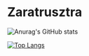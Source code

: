# Zaratrusztra
<!-- [![Anurag's GitHub stats](https://github-readme-stats.vercel.app/api?username=Zaratrusztra)](https://github.com/Zaratrusztra/github-readme-stats) -->
<!-- [![Readme Card](https://github-readme-stats.vercel.app/api/pin/?username=Zaratrusztra&repo=github-readme-stats)](https://github.com/anuraghazra/github-readme-stats)
 -->
![Anurag's GitHub stats](https://github-readme-stats.vercel.app/api?username=Zaratrusztra&show_icons=true&theme=radical)

[![Top Langs](https://github-readme-stats.vercel.app/api/top-langs/?username=Zaratrusztra)](https://github.com/anuraghazra/github-readme-stats)
